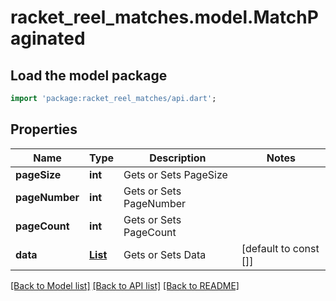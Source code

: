 # racket_reel_matches.model.MatchPaginated

## Load the model package
```dart
import 'package:racket_reel_matches/api.dart';
```

## Properties
Name | Type | Description | Notes
------------ | ------------- | ------------- | -------------
**pageSize** | **int** | Gets or Sets PageSize | 
**pageNumber** | **int** | Gets or Sets PageNumber | 
**pageCount** | **int** | Gets or Sets PageCount | 
**data** | [**List<Match>**](Match.md) | Gets or Sets Data | [default to const []]

[[Back to Model list]](../README.md#documentation-for-models) [[Back to API list]](../README.md#documentation-for-api-endpoints) [[Back to README]](../README.md)


